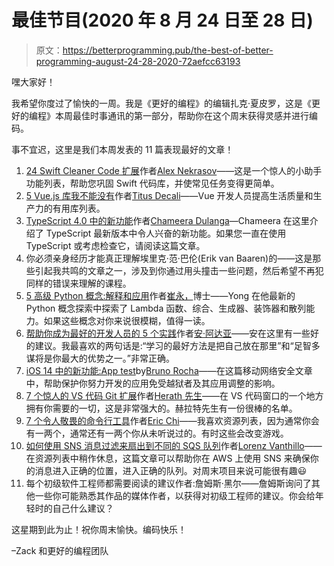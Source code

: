 # 最佳节目(2020 年 8 月 24 日至 28 日)

> 原文：<https://betterprogramming.pub/the-best-of-better-programming-august-24-28-2020-72aefcc63193>

嘿大家好！

我希望你度过了愉快的一周。我是《更好的编程》的编辑扎克·夏皮罗，这是《更好的编程》本周最佳时事通讯的第一部分，帮助你在这个周末获得灵感并进行编码。

事不宜迟，这里是我们本周发表的 11 篇表现最好的文章！

1.  [24 Swift Cleaner Code 扩展](https://medium.com/better-programming/24-swift-extensions-for-cleaner-code-41e250c9c4c3)作者[Alex Nekrasov](https://medium.com/@alex_nekrasov)——这是一个惊人的小助手功能列表，帮助您巩固 Swift 代码库，并使常见任务变得更简单。
2.  [5 Vue.js 库我不能没有](https://medium.com/better-programming/top-vue-libraries-for-your-next-app-af10de6c2b74)作者[Titus Decali](https://medium.com/@titusdecali)——Vue 开发人员提高生活质量和生产力的有用库列表。
3.  [TypeScript 4.0 中的新功能](https://medium.com/better-programming/whats-new-in-typescript-4-0-b8513c38fd20)作者[Chameera Dulanga](https://medium.com/@chameeradulanga87)—Chameera 在这里介绍了 TypeScript 最新版本中令人兴奋的新功能。如果您一直在使用 TypeScript 或考虑检查它，请阅读这篇文章。
4.  你必须亲身经历才能真正理解埃里克·范·巴伦(Erik van Baaren)的——这是那些引起我共鸣的文章之一，涉及到你通过用头撞击一些问题，然后希望不再犯同样的错误来理解的课程。
5.  [5 高级 Python 概念:解释和应用](https://medium.com/better-programming/5-advanced-python-concepts-explanations-and-applications-99a03f6bd1bd)作者[崔永，](https://medium.com/@yong.cui01)博士——Yong 在他最新的 Python 概念探索中探索了 Lambda 函数、综合、生成器、装饰器和散列能力。如果这些概念对你来说很模糊，值得一读。
6.  [帮助你成为最好的开发人员的 5 个实践](https://medium.com/better-programming/5-best-practices-to-become-the-best-developer-that-you-can-be-f2dee65fcea9)作者[安·阿达亚](https://medium.com/@annadayadev)——安在这里有一些好的建议。我最喜欢的两句话是:“学习的最好方法是把自己放在那里”和“足智多谋将是你最大的优势之一。”非常正确。
7.  [iOS 14 中的新功能:App test](https://medium.com/better-programming/new-in-ios-14-app-attest-d080508797c3)by[Bruno Rocha](https://medium.com/@brunorochaesilva)——在这篇移动网络安全文章中，帮助保护你努力开发的应用免受越狱者及其应用调整的影响。
8.  [7 个惊人的 VS 代码 Git 扩展](https://medium.com/better-programming/7-amazing-git-extensions-for-vs-code-4a8bd36c074b)作者[Herath 先生](https://medium.com/@keith95)——在 VS 代码窗口的一个地方拥有你需要的一切，这是非常强大的。赫拉特先生有一份很棒的名单。
9.  [7 个令人敬畏的命令行工具](https://medium.com/better-programming/7-awesome-command-line-tools-36cea5cfc026)作者[Eric Chi](https://medium.com/@ericjaychi)——我喜欢资源列表，因为通常你会有一两个，通常还有一两个你从未听说过的。有时这些会改变游戏。
10.  [如何使用 SNS 消息过滤来扇出到不同的 SQS 队列](https://medium.com/better-programming/how-to-fan-out-to-different-sqs-queues-using-sns-message-filtering-84cd23ed9d07)作者[Lorenz Vanthillo](https://medium.com/@lvthillo)——在资源列表中稍作休息，这篇文章可以帮助你在 AWS 上使用 SNS 来确保你的消息进入正确的位置，进入正确的队列。对周末项目来说可能很有趣😃
11.  每个初级软件工程师都需要阅读的建议作者:詹姆斯·黑尔——詹姆斯询问了其他一些你可能熟悉其作品的媒体作者，以获得对初级工程师的建议。你会给年轻时的自己什么建议？

这星期到此为止！祝你周末愉快。编码快乐！

–Zack 和更好的编程团队